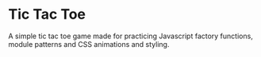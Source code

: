 <h1>Tic Tac Toe</h1>

<p>A simple tic tac toe game made for practicing Javascript factory functions, module patterns and CSS animations and styling.</p>
